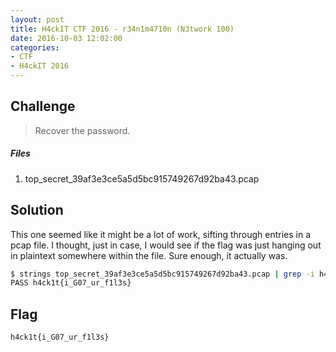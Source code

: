 ```yaml
---
layout: post
title: H4ckIT CTF 2016 - r34n1m4710n (N3twork 100)
date: 2016-10-03 12:02:00
categories: 
- CTF 
- H4ckIT 2016
---
```


## Challenge

> Recover the password.

##### Files

1. top_secret_39af3e3ce5a5d5bc915749267d92ba43.pcap


## Solution

This one seemed like it might be a lot of work, sifting through entries in a pcap file.  I thought, just in case, I would see if the flag was just hanging out in plaintext somewhere within the file.  Sure enough, it actually was.

```bash
$ strings top_secret_39af3e3ce5a5d5bc915749267d92ba43.pcap | grep -i h4ck
PASS h4ck1t{i_G07_ur_f1l3s}
```


## Flag

```none
h4ck1t{i_G07_ur_f1l3s}
```